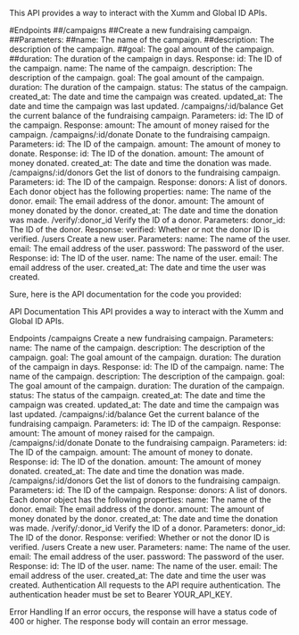 This API provides a way to interact with the Xumm and Global ID APIs.

#Endpoints
      ##/campaigns
            ##Create a new fundraising campaign.
           ##Parameters:
                  ##name: The name of the campaign.
                  ##description: The description of the campaign.
                  ##goal: The goal amount of the campaign.
                  ##duration: The duration of the campaign in days.
Response:
id: The ID of the campaign.
name: The name of the campaign.
description: The description of the campaign.
goal: The goal amount of the campaign.
duration: The duration of the campaign.
status: The status of the campaign.
created_at: The date and time the campaign was created.
updated_at: The date and time the campaign was last updated.
/campaigns/:id/balance
Get the current balance of the fundraising campaign.
Parameters:
id: The ID of the campaign.
Response:
amount: The amount of money raised for the campaign.
/campaigns/:id/donate
Donate to the fundraising campaign.
Parameters:
id: The ID of the campaign.
amount: The amount of money to donate.
Response:
id: The ID of the donation.
amount: The amount of money donated.
created_at: The date and time the donation was made.
/campaigns/:id/donors
Get the list of donors to the fundraising campaign.
Parameters:
id: The ID of the campaign.
Response:
donors: A list of donors. Each donor object has the following properties:
name: The name of the donor.
email: The email address of the donor.
amount: The amount of money donated by the donor.
created_at: The date and time the donation was made.
/verify/:donor_id
Verify the ID of a donor.
Parameters:
donor_id: The ID of the donor.
Response:
verified: Whether or not the donor ID is verified.
/users
Create a new user.
Parameters:
name: The name of the user.
email: The email address of the user.
password: The password of the user.
Response:
id: The ID of the user.
name: The name of the user.
email: The email address of the user.
created_at: The date and time the user was created.


Sure, here is the API documentation for the code you provided:

API Documentation
This API provides a way to interact with the Xumm and Global ID APIs.

Endpoints
/campaigns
Create a new fundraising campaign.
Parameters:
name: The name of the campaign.
description: The description of the campaign.
goal: The goal amount of the campaign.
duration: The duration of the campaign in days.
Response:
id: The ID of the campaign.
name: The name of the campaign.
description: The description of the campaign.
goal: The goal amount of the campaign.
duration: The duration of the campaign.
status: The status of the campaign.
created_at: The date and time the campaign was created.
updated_at: The date and time the campaign was last updated.
/campaigns/:id/balance
Get the current balance of the fundraising campaign.
Parameters:
id: The ID of the campaign.
Response:
amount: The amount of money raised for the campaign.
/campaigns/:id/donate
Donate to the fundraising campaign.
Parameters:
id: The ID of the campaign.
amount: The amount of money to donate.
Response:
id: The ID of the donation.
amount: The amount of money donated.
created_at: The date and time the donation was made.
/campaigns/:id/donors
Get the list of donors to the fundraising campaign.
Parameters:
id: The ID of the campaign.
Response:
donors: A list of donors. Each donor object has the following properties:
name: The name of the donor.
email: The email address of the donor.
amount: The amount of money donated by the donor.
created_at: The date and time the donation was made.
/verify/:donor_id
Verify the ID of a donor.
Parameters:
donor_id: The ID of the donor.
Response:
verified: Whether or not the donor ID is verified.
/users
Create a new user.
Parameters:
name: The name of the user.
email: The email address of the user.
password: The password of the user.
Response:
id: The ID of the user.
name: The name of the user.
email: The email address of the user.
created_at: The date and time the user was created.
Authentication
All requests to the API require authentication. The authentication header must be set to Bearer YOUR_API_KEY.

Error Handling
If an error occurs, the response will have a status code of 400 or higher. The response body will contain an error message.
